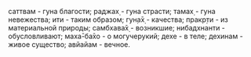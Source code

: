 саттвам - гуна благости; раджах̣ - гуна страсти; тамах̣ - гуна невежества; ити - таким образом; гун̣а̄х̣ - качества; пракр̣ти - из материальной природы; самбхава̄х̣ - возникшие; нибадхнанти - обусловливают; маха̄-ба̄хо - о могучерукий; дехе - в теле; дехинам - живое существо; авйайам - вечное.